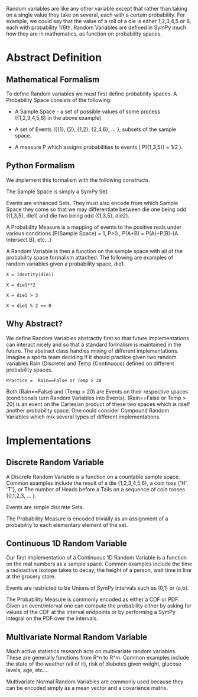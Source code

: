 Random variables are like any other variable except that rather than taking on a single value they take on several, each with a certain probability. For example, we could say that the value of a roll of a die is either 1,2,3,4,5 or 6, each with probability 1/6th. Random Variables are defined in SymPy much how they are in mathematics, as function on probability spaces. 

# Abstract Definition
## Mathematical Formalism
To define Random variables we must first define probability spaces. A Probability Space consists of the following: 

* A Sample Space - a set of possible values of some process ({1,2,3,4,5,6} in the above example)

* A set of Events ({{1}, {2}, {1,2}, {2,4,6}, ... }, subsets of the sample space.

* A measure P which assigns probabilities to events ( P({1,3,5}) = 1/2 ). 

## Python Formalism
We implement this formalism with the following constructs. 

The Sample Space is simply a SymPy Set. 

Events are enhanced Sets. They must also encode from which Sample Space they come so that we may differentiate between die one being odd ({1,3,5}, die1) and die two being odd ({1,3,5}, die2).

A Probability Measure is a mapping of events to the positive reals under various conditions (P(Sample Space) = 1, P>0 , P(A+B) = P(A)+P(B)-(A Intersect B), etc...)

A Random Variable is then a function on the sample space with all of the probability space formalism attached. The following are examples of random variables given a probability space, die1. 

`X = Identity(die1)`

`X = die1**2`

`X = die1 > 3`

`X = die1 % 2 == 0`

## Why Abstract?

We define Random Variables abstractly first so that future implementations can interact nicely and so that a standard formalism is maintained in the future. The abstract class handles mixing of different implementations. 
Imagine a sports team deciding if it should practice given two random variables Rain (Discrete) and Temp (Continuous) defined on different probability spaces. 

`Practice =  Rain==False or Temp > 20`

Both (Rain==False) and (Temp > 20) are Events on their respective spaces (conditionals turn Random Variables into Events). (Rain==False or Temp > 20) is an event on the Cartesian product of these two spaces which is itself another probability space. One could consider Compound Random Variables which mix several types of different implementations. 

# Implementations
## Discrete Random Variable
A Discrete Random Variable is a function on a countable sample space. Common examples include the result of a die {1,2,3,4,5,6}, a coin toss {'H', 'T'}, or The number of Heads before a Tails on a sequence of coin tosses {0,1,2,3, ... }. 

Events are simple discrete Sets. 

The Probability Measure is encoded trivially as an assignment of a probability to each elementary element of the set. 

## Continuous 1D Random Variable
Our first implementation of a Continuous 1D Random Variable is a function on the real numbers as a sample space. Common examples include the time a radioactive isotope takes to decay, the height of a person, wait time in line at the grocery store. 

Events are restricted to be Unions of SymPy Intervals such as (0,1) or (a,b). 

The Probability Measure is commonly encoded as either a CDF or PDF. Given an event/interval one can compute the probability either by asking for values of the CDF at the interval endpoints or by performing a SymPy integral on the PDF over the intervals. 

## Multivariate Normal Random Variable
Much active statistics research acts on multivariate random variables. These are generally functions from R^n to R^m. Common examples include the state of the weather (all of it), risk of diabetes given weight, glucose levels, age, etc.... 

Multivariate Normal Random Variables are commonly used because they can be encoded simply as a mean vector and a covariance matrix. 
